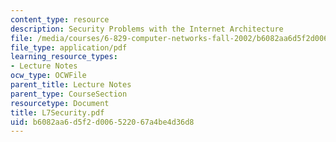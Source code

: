 ```yaml
---
content_type: resource
description: Security Problems with the Internet Architecture
file: /media/courses/6-829-computer-networks-fall-2002/b6082aa6d5f2d006522067a4be4d36d8_L7Security.pdf
file_type: application/pdf
learning_resource_types:
- Lecture Notes
ocw_type: OCWFile
parent_title: Lecture Notes
parent_type: CourseSection
resourcetype: Document
title: L7Security.pdf
uid: b6082aa6-d5f2-d006-5220-67a4be4d36d8
---
```

